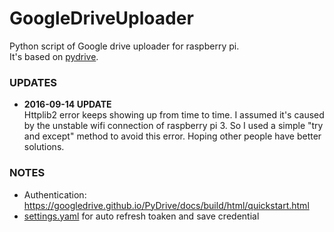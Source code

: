 # GoogleDriveUploader
Python script of Google drive uploader for raspberry pi. <br>
It's based on [pydrive](https://github.com/googledrive/PyDrive).

### UPDATES
* **2016-09-14 UPDATE** <br>
  Httplib2 error keeps showing up from time to time.
  I assumed it's caused by the unstable wifi connection of raspberry pi 3.
  So I used a simple "try and except" method to avoid this error.
  Hoping other people have better solutions.

### NOTES
* Authentication: https://googledrive.github.io/PyDrive/docs/build/html/quickstart.html
* [settings.yaml](/yaml_setting/settings.yaml) for auto refresh toaken and save credential

